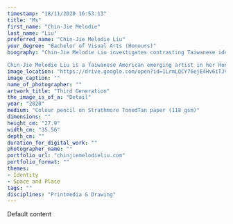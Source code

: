 ```yaml
---
timestamp: "18/11/2020 16:53:13"
title: "Ms"
first_name: "Chin-Jie Melodie"
last_name: "Liu"
preferred_name: "Chin-Jie Melodie Liu"
your_degree: "Bachelor of Visual Arts (Honours)"
biography: "Chin-Jie Melodie Liu investigates contrasting Taiwanese identities through a multidisciplinary visual arts practice. This project documents Liu’s journey of understanding her own identity as a Taiwanese woman of mixed heritage through reinterpreting objects and archival material. In examining archival material, Liu further seeks to reveal the layered narratives that co-exist in contemporary Taiwanese society. 

Chin-Jie Melodie Liu is a Taiwanese American emerging artist in her Honours year for Bachelor of Visual Arts under Printmedia and Drawing at the Australian National University (ANU). Through the School of Art & Design exchange program, Liu studied at the École nationale supérieure des beaux-arts in Paris, France, and was the recipient of the 2019 Westende Travel Grant. She also holds a Bachelor of Arts from ANU with a major in French Culture and Language and minor in International Relations."
image_location: "https://drive.google.com/open?id=1LrmLQCY76ejE4Hv6iTJVpvPpwE_C2cL7"
image_caption: ""
name_of_photographer: ""
artwork_title: "Third Generation"
the_image_is_of_a: "Detail"
year: "2020"
medium: "Colour pencil on Strathmore TonedTan paper (118 gsm)"
dimensions: ""
height_cm: "27.9"
width_cm: "35.56"
depth_cm: ""
duration_for_digital_work: ""
photographer_name: ""
portfolio_url: "chinjiemelodieliu.com"
portfolio_format: ""
themes:
- Identity
- Space and Place
tags: ""
disciplines: "Printmedia & Drawing"
---
```


Default content